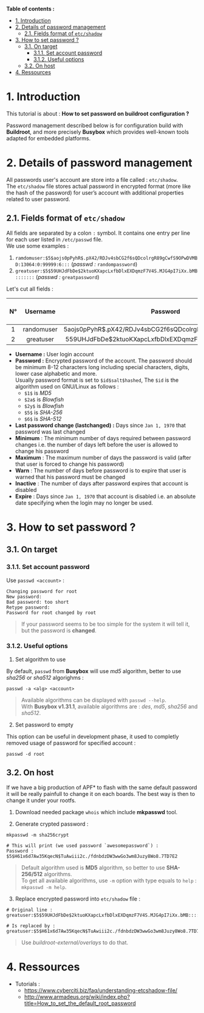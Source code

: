 **Table of contents :**
- [1. Introduction](#1-introduction)
- [2. Details of password management](#2-details-of-password-management)
  - [2.1. Fields format of `etc/shadow`](#21-fields-format-of-etcshadow)
- [3. How to set password ?](#3-how-to-set-password-)
  - [3.1. On target](#31-on-target)
    - [3.1.1. Set account password](#311-set-account-password)
    - [3.1.2. Useful options](#312-useful-options)
  - [3.2. On host](#32-on-host)
- [4. Ressources](#4-ressources)

# 1. Introduction

This tutorial is about : **How to set password on buildroot configuration ?**

Password management described below is for configuration build with **Buildroot**, and more precisely **Busybox** which provides well-known tools adapted for embedded platforms.

# 2. Details of password management

All passwords user's account are store into a file called : `etc/shadow`.  
The `etc/shadow` file stores actual password in encrypted format (more like the hash of the password) for user’s account with additional properties related to user password. 

## 2.1. Fields format of `etc/shadow`

All fields are separated by a colon `:` symbol. It contains one entry per line for each user listed in `/etc/passwd` file.  
We use some examples : 
1. `ramdomuser:$5$aojs0pPyhR$.pX42/RDJv4sbCG2f6sQDcolrgR89gCwfS9OPwDVMBD:13064:0:99999:6:::` (_passwd :_ `randompassword`)
2. `greatuser:$5$59UHJdFbDe$2ktuoKXapcLxfbDlxEXDqmzF7V4S.MJG4pI7iXx.bMB:::::::` (_passwd :_ `greatpassword`)

Let's cut all fields :

| N° | Username | Password | Last password change | Minimum | Maximum | Warn | Inactive | Expire |
|:-:|:-:|:-:|:-:|:-:|:-:|:-:|:-:|:-:|
| 1 | randomuser | $5$aojs0pPyhR$.pX42/RDJv4sbCG2f6sQDcolrgR89gCwfS9OPwDVMBD | 13064 | 0 | 99999 | 6 |
| 2 | greatuser | $5$59UHJdFbDe$2ktuoKXapcLxfbDlxEXDqmzF7V4S.MJG4pI7iXx.bMB |

- **Username :** User login account
- **Password :** Encrypted password of the account. The password should be minimum 8-12 characters long including special characters, digits, lower case alphabetic and more.  
Usually password format is set to `$id$salt$hashed`, The `$id` is the algorithm used on GNU/Linux as follows :
    - `$1$` is _MD5_
    - `$2a$` is _Blowfish_
    - `$2y$` is _Blowfish_
    - `$5$` is _SHA-256_
    - `$6$` is _SHA-512_
- **Last password change (lastchanged) :** Days since `Jan 1, 1970` that password was last changed
- **Minimum** : The minimum number of days required between password changes i.e. the number of days left before the user is allowed to change his password
- **Maximum** : The maximum number of days the password is valid (after that user is forced to change his password)
- **Warn** : The number of days before password is to expire that user is warned that his password must be changed
- **Inactive** : The number of days after password expires that account is disabled
- **Expire** : Days since `Jan 1, 1970` that account is disabled i.e. an absolute date specifying when the login may no longer be used.

# 3. How to set password ?

## 3.1. On target

### 3.1.1. Set account password

Use `passwd <account>` :
```shell
Changing password for root
New password: 
Bad password: too short
Retype password: 
Password for root changed by root
```
> If your password seems to be too simple for the system it will tell it, but the password is **changed**. 

### 3.1.2. Useful options

1. Set algorithm to use

By default, `passwd` from **Busybox** will use _md5_ algorithm, better to use _sha256_ or _sha512_ algorighms :
```shell
passwd -a <alg> <account>
```
> Available algorithms can be displayed with `passwd --help`.  
> With **Busybox v1.31.1**, available algorithms are : _des_, _md5_, _sha256_ and _sha512_.

2. Set password to empty

This option can be useful in development phase, it used to completly removed usage of password for specified account :
```shell
passwd -d root
```

## 3.2. On host

If we have a big production of APF* to flash with the same default password it will be really painfull to change it on each boards. The best way is then to change it under your rootfs.

1. Download needed package `whois` which include **mkpasswd** tool.

2. Generate crypted password :
```shell
mkpasswd -m sha256crypt

# This will print (we used password `awesomepassword`) :
Password : 
$5$H61x6d7Aw35KqecN$TuAwiii2c./fdnbdzDW3wwGo3wm8Juzy8Wo8.7TD7E2
```
> Default algorithm used is **MD5** algorithm, so better to use **SHA-256/512** algorithms.  
> To get all available algorithms, use `-m` option with type equals to `help` : `mkpasswd -m help`.

3. Replace encrypted password into `etc/shadow` file :
```shell
# Original line :
greatuser:$5$59UHJdFbDe$2ktuoKXapcLxfbDlxEXDqmzF7V4S.MJG4pI7iXx.bMB:::::::

# Is replaced by :
greatuser:$5$H61x6d7Aw35KqecN$TuAwiii2c./fdnbdzDW3wwGo3wm8Juzy8Wo8.7TD7E2:::::::
```
> Use _buildroot-external/overlays_ to do that.

# 4. Ressources

- Tutorials :
  - https://www.cyberciti.biz/faq/understanding-etcshadow-file/
  - http://www.armadeus.org/wiki/index.php?title=How_to_set_the_default_root_password